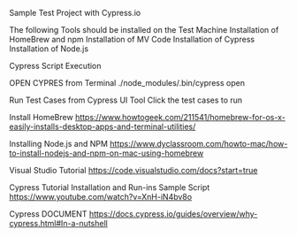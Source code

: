 
Sample Test Project with Cypress.io

The following Tools should be installed on the Test Machine
Installation of HomeBrew and npm
Installation of MV Code
Installation of Cypress
Installation of Node.js


Cypress Script Execution

OPEN CYPRES from Terminal
./node_modules/.bin/cypress open

Run Test Cases from Cypress UI Tool
Click the test cases to run


Install HomeBrew
https://www.howtogeek.com/211541/homebrew-for-os-x-easily-installs-desktop-apps-and-terminal-utilities/

Installing Node.js and NPM
https://www.dyclassroom.com/howto-mac/how-to-install-nodejs-and-npm-on-mac-using-homebrew

Visual Studio Tutorial
https://code.visualstudio.com/docs?start=true

Cypress Tutorial
Installation and Run-ins Sample Script
https://www.youtube.com/watch?v=XnH-iN4bv8o

Cypress DOCUMENT
https://docs.cypress.io/guides/overview/why-cypress.html#In-a-nutshell
